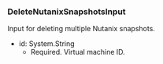 ### DeleteNutanixSnapshotsInput
Input for deleting multiple Nutanix snapshots.

- id: System.String
  - Required. Virtual machine ID.
